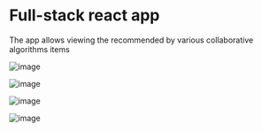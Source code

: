 # Full-stack react app

The app allows viewing the recommended by various collaborative algorithms items 

![image](https://user-images.githubusercontent.com/87701714/207076818-dffd4baf-4736-4507-b7b3-06549264f133.png)

![image](https://user-images.githubusercontent.com/87701714/207076955-5c6c52e8-ffdc-4422-9820-2ca6a249cc3d.png)

![image](https://user-images.githubusercontent.com/87701714/207076996-8972de6d-7c5b-44ab-ab61-e225b5e487ce.png)

![image](https://user-images.githubusercontent.com/87701714/207077121-1fdf9c36-16b4-47de-8ba0-b6b9a235d2cf.png)



